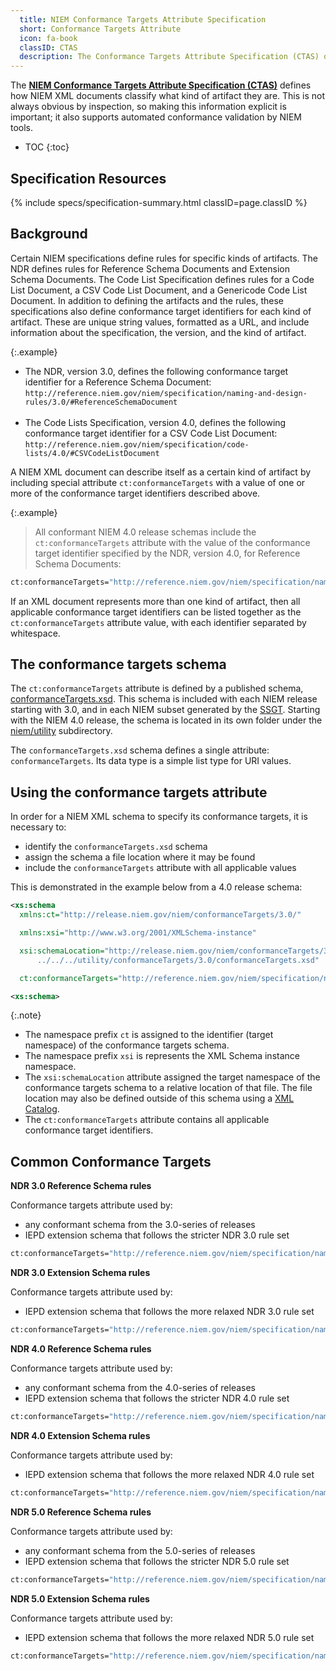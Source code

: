 ```yaml
---
  title: NIEM Conformance Targets Attribute Specification
  short: Conformance Targets Attribute
  icon: fa-book
  classID: CTAS
  description: The Conformance Targets Attribute Specification (CTAS) defines how NIEM XML documents classify what kind of artifact they are through the use of a conformance targets attribute.
---
```


The **[NIEM Conformance Targets Attribute Specification (CTAS)]({{site.data.links.ctas}})** defines how NIEM XML documents classify what kind of artifact they are.  This is not always obvious by inspection, so making this information explicit is important; it also supports automated conformance validation by NIEM tools.

- TOC
{:toc}

## Specification Resources

{% include specs/specification-summary.html classID=page.classID %}

## Background

Certain NIEM specifications define rules for specific kinds of artifacts.  The NDR defines rules for Reference Schema Documents and Extension Schema Documents.  The Code List Specification defines rules for a Code List Document, a CSV Code List Document, and a Genericode Code List Document.  In addition to defining the artifacts and the rules, these specifications also define conformance target identifiers for each kind of artifact.  These are unique string values, formatted as a URL, and include information about the specification, the version, and the kind of artifact.

{:.example}
- The NDR, version 3.0, defines the following conformance target identifier for a Reference Schema Document: `http://reference.niem.gov/niem/specification/naming-and-design-rules/3.0/#ReferenceSchemaDocument` <br><br>
- The Code Lists Specification, version 4.0, defines the following conformance target identifier for a CSV Code List Document: `http://reference.niem.gov/niem/specification/code-lists/4.0/#CSVCodeListDocument`

A NIEM XML document can describe itself as a certain kind of artifact by including special attribute `ct:conformanceTargets` with a value of one or more of the conformance target identifiers described above.

{:.example}
> All conformant NIEM 4.0 release schemas include the `ct:conformanceTargets` attribute with the value of the conformance target identifier specified by the NDR, version 4.0, for Reference Schema Documents:
```sh
ct:conformanceTargets="http://reference.niem.gov/niem/specification/naming-and-design-rules/4.0/#ReferenceSchemaDocument"
```

If an XML document represents more than one kind of artifact, then all applicable conformance target identifiers can be listed together as the `ct:conformanceTargets` attribute value, with each identifier separated by whitespace.

## The conformance targets schema

The `ct:conformanceTargets` attribute is defined by a published schema,  [conformanceTargets.xsd](https://release.niem.gov/niem/utility/conformanceTargets/3.0/conformanceTargets.xsd).  This schema is included with each NIEM release starting with 3.0, and in each NIEM subset generated by the [SSGT](../../tools/ssgt/).  Starting with the NIEM 4.0 release, the schema is located in its own folder under the [niem/utility](https://release.niem.gov/niem/utility/) subdirectory.

The `conformanceTargets.xsd` schema defines a single attribute: `conformanceTargets`.  Its data type is a simple list type for URI values.

## Using the conformance targets attribute

In order for a NIEM XML schema to specify its conformance targets, it is necessary to:

- identify the `conformanceTargets.xsd` schema
- assign the schema a file location where it may be found
- include the `conformanceTargets` attribute with all applicable values

This is demonstrated in the example below from a 4.0 release schema:

```xml
<xs:schema
  xmlns:ct="http://release.niem.gov/niem/conformanceTargets/3.0/"

  xmlns:xsi="http://www.w3.org/2001/XMLSchema-instance"

  xsi:schemaLocation="http://release.niem.gov/niem/conformanceTargets/3.0/
      ../../../utility/conformanceTargets/3.0/conformanceTargets.xsd"

  ct:conformanceTargets="http://reference.niem.gov/niem/specification/naming-and-design-rules/4.0/#ReferenceSchemaDocument">

<xs:schema>
```

{:.note}
- The namespace prefix `ct` is assigned to the identifier (target namespace) of the conformance targets schema.
- The namespace prefix `xsi` is represents the XML Schema instance namespace.
- The `xsi:schemaLocation` attribute assigned the target namespace of the conformance targets schema to a relative location of that file.  The file location may also be defined outside of this schema using a [XML Catalog](../../artifacts/xml-catalog/).
- The `ct:conformanceTargets` attribute contains all applicable conformance target identifiers.

## Common Conformance Targets

**NDR 3.0 Reference Schema rules**

Conformance targets attribute used by:

- any conformant schema from the 3.0-series of releases
- IEPD extension schema that follows the stricter NDR 3.0 rule set

```sh
ct:conformanceTargets="http://reference.niem.gov/niem/specification/naming-and-design-rules/3.0/#ReferenceSchemaDocument"
```

**NDR 3.0 Extension Schema rules**

Conformance targets attribute used by:

- IEPD extension schema that follows the more relaxed NDR 3.0 rule set

```sh
ct:conformanceTargets="http://reference.niem.gov/niem/specification/naming-and-design-rules/3.0/#ExtensionSchemaDocument"
```

**NDR 4.0 Reference Schema rules**

Conformance targets attribute used by:

- any conformant schema from the 4.0-series of releases
- IEPD extension schema that follows the stricter NDR 4.0 rule set

```sh
ct:conformanceTargets="http://reference.niem.gov/niem/specification/naming-and-design-rules/4.0/#ReferenceSchemaDocument"
```

**NDR 4.0 Extension Schema rules**

Conformance targets attribute used by:

- IEPD extension schema that follows the more relaxed NDR 4.0 rule set

```sh
ct:conformanceTargets="http://reference.niem.gov/niem/specification/naming-and-design-rules/4.0/#ExtensionSchemaDocument"
```

**NDR 5.0 Reference Schema rules**

Conformance targets attribute used by:

- any conformant schema from the 5.0-series of releases
- IEPD extension schema that follows the stricter NDR 5.0 rule set

```sh
ct:conformanceTargets="http://reference.niem.gov/niem/specification/naming-and-design-rules/5.0/#ReferenceSchemaDocument"
```

**NDR 5.0 Extension Schema rules**

Conformance targets attribute used by:

- IEPD extension schema that follows the more relaxed NDR 5.0 rule set

```sh
ct:conformanceTargets="http://reference.niem.gov/niem/specification/naming-and-design-rules/5.0/#ExtensionSchemaDocument"
```
